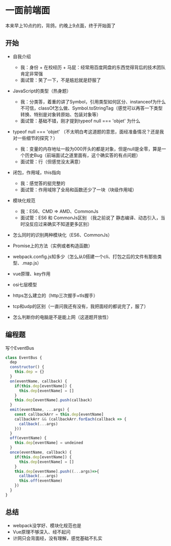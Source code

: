 # 一面前端面
本来早上10点约的，背鸽，约晚上9点面，终于开始面了

## 开始
- 自我介绍
  - 我：身份 + 在校经历 + 马屁：经常用百度网盘的东西觉得背后的技术团队肯定非常强
  - 面试管：笑了一下，不是尴尬就是舒服了

- JavaScript的类型（热身题）
  - 我：分类答，着重的讲了Symbol，引用类型如何区分、instanceof为什么不可信，classOf怎么做、Symbol.toStringTag（感觉可以再答一下类型转换、特别是对象转原始、包装对象等）
  - 面试管：基础不错，刚才提到typeof null === 'objet' 为什么

- typeof null === 'objet' （不太明白考这道题的意思，面经准备情况？还是我对一些细节的探究？）
  - 我：变量的内存地址一般为000开头的都是对象，但是null是全零，算是一个历史Bug（前端面试之道里面有，这个确实答的有点问题）
  - 面试管：行（但感觉没太满意）

- 闭包，作用域，this指向
  - 我：感觉答的挺完整的
  - 面试管：作用域除了全局和函数还少了一块（块级作用域）

- 模块化规范
  -  我：ES6、CMD => AMD、CommonJs
  - 面试管：ES6 和 CommonJs区别 （我之前说了 静态编译、动态引入，当时没反应过来确实不知道更多区别）

- 怎么同时的识别两种模块化（ES6、CommonJs）

- Promise上的方法（实例或者构造函数）

- webpack.config.js知多少（怎么从0搭建一个cli、打包之后的文件有那些类型、.map.js）

- vue原理、key作用
- osi七层模型
- https怎么建立的（http三次握手+tls握手）
- tcp和udp的区别（一直问我还有没有，我把面经的都说完了，服了）
- 怎么判断你的电脑是不是能上网（这道题开放性）


## 编程题
写个EventBus

```javascript
class EventBus {
  dep
  constructor() {
    this.dep = {}
  }
  on(eventName, callback) {
    if(this.dep[eventName]) {
      this.dep[eventName] = []
    }
    this.dep[eventName].push(callback)
  }
  emit(eventName, ...args) {
    const callbackArr = this.dep[eventName]
    callbackArr && (callbackArr.forEach(callback => {
      callback(...args)
    }))
  }
  off(eventName) {
    this.dep[eventName] = undeined
  }
  once(eventName, callback) {
    if(this.dep[eventName]) {
      this.dep[eventName] = []
    }
    this.dep[eventName].push((...args)=>{
      callback(...args)
      this.off(eventName)
    })
  }
}
```

## 总结
- webpack没学好、模块化规范也是
- Vue原理不够深入、经不起问
- 计网只会背面经，没有理解，感觉基础不扎实
